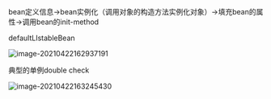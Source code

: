 bean定义信息->bean实例化（调用对象的构造方法实例化对象）->填充bean的属性->调用bean的init-method



defaultLIstableBean

![image-20210422162937191](https://i.loli.net/2021/04/22/u4cgIkzQ72KHqvZ.png)

典型的单例double check

![image-20210422163245430](https://i.loli.net/2021/04/22/HyrIlQ2J8mqkfeN.png)